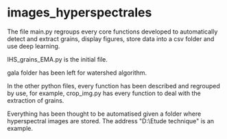 # images_hyperspectrales

The file main.py regroups every core functions developed to automatically detect and 
extract grains, display figures, store data into a csv folder and use deep learning.

IHS_grains_EMA.py is the initial file.

gala folder has been left for watershed algorithm.

In the other python files, every function has been described and regrouped
by use, for example, crop_img.py has every function to deal with the extraction
of grains.

Everything has been thought to be automatised given a folder where hyperspectral 
images are stored. The address "D:\\Etude technique" is an example.
